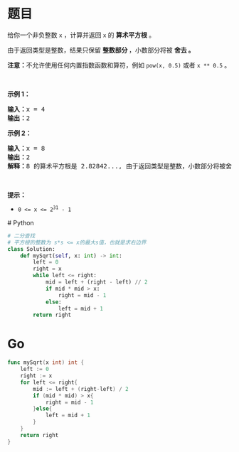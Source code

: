 # 题目
<p>给你一个非负整数 <code>x</code> ，计算并返回&nbsp;<code>x</code>&nbsp;的 <strong>算术平方根</strong> 。</p>

<p>由于返回类型是整数，结果只保留 <strong>整数部分 </strong>，小数部分将被 <strong>舍去 。</strong></p>

<p><strong>注意：</strong>不允许使用任何内置指数函数和算符，例如 <code>pow(x, 0.5)</code> 或者 <code>x ** 0.5</code> 。</p>

<p>&nbsp;</p>

<p><strong>示例 1：</strong></p>

<pre>
<strong>输入：</strong>x = 4
<strong>输出：</strong>2
</pre>

<p><strong>示例 2：</strong></p>

<pre>
<strong>输入：</strong>x = 8
<strong>输出：</strong>2
<strong>解释：</strong>8 的算术平方根是 2.82842..., 由于返回类型是整数，小数部分将被舍去。
</pre>

<p>&nbsp;</p>

<p><strong>提示：</strong></p>

<ul>
	<li><code>0 &lt;= x &lt;= 2<sup>31</sup> - 1</code></li>
</ul>
# Python

```python
# 二分查找
# 平方根的整数为 s*s <= x的最大s值，也就是求右边界
class Solution:
    def mySqrt(self, x: int) -> int:
        left = 0
        right = x
        while left <= right:
            mid = left + (right - left) // 2
            if mid * mid > x:
                right = mid - 1
            else:
                left = mid + 1
        return right
```

# Go

```go
func mySqrt(x int) int {
    left := 0
    right := x
    for left <= right{
        mid := left + (right-left) / 2
        if (mid * mid) > x{
            right = mid - 1
        }else{
            left = mid + 1
        }
    }
    return right
}
```
